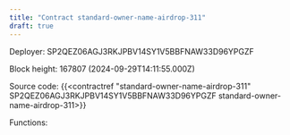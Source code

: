 ```yaml
---
title: "Contract standard-owner-name-airdrop-311"
draft: true
---
```

Deployer: SP2QEZ06AGJ3RKJPBV14SY1V5BBFNAW33D96YPGZF


 



Block height: 167807 (2024-09-29T14:11:55.000Z)

Source code: {{<contractref "standard-owner-name-airdrop-311" SP2QEZ06AGJ3RKJPBV14SY1V5BBFNAW33D96YPGZF standard-owner-name-airdrop-311>}}

Functions:


